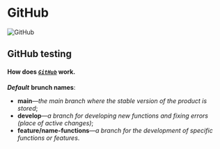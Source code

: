# GitHub

![GitHub](https://visualmodo.com/wp-content/uploads/2018/04/Using-GitHub-To-Improve-Workflow-3.jpg)

## GitHub testing

#### How does *<code>[GitHub](https://github.com/)</code>* work.

***<strong>Default</strong>*** **brunch names**:
<br>
- **main**—*the main branch where the stable version of the product is stored*;
- **develop**—*a branch for developing new functions and fixing errors (place of active changes)*;
- **feature/name-functions**—*a branch for the development of specific functions or features*.
